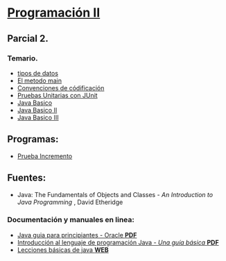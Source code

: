 [Programación II](../index.html)
====================================================

## Parcial 2.

### Temario.
- [tipos de datos](./tipos_de_datos.html)
- [El metodo main](./metodo_main.html)
- [Convenciones de códificación](./convenciones_codificacion.html)
- [Pruebas Unitarias con JUnit](pruebas-junit.html)
- [Java Basico](java-basico.html)
- [Java Basico II](java-basico.2.html)
- [Java Basico III](java-basico.3.html)


## Programas:
- [Prueba Incremento](PruebaInc.java)


## Fuentes:

 - Java: The Fundamentals of Objects and Classes - _An Introduction to Java Programming_ , David Etheridge

### Documentación y manuales en linea:

 - [Java guia para principiantes - Oracle **PDF**](http://www.oracle.com/events/global/en/java-outreach/resources/java-a-beginners-guide-1720064.pdf)
 - [Introducción al lenguaje de programación Java - _Una guía básica_ **PDF**](http://www3.uji.es/~belfern/pdidoc/IX26/Documentos/introJava.pdf)
 - [Lecciones básicas de java **WEB**](http://java.sun.com/docs/books/tutorial/java/nutsandbolts/index.html)